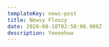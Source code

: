 ```yaml
---
templateKey: news-post
title: Newsy Floozy
date: 2020-08-18T02:50:00.908Z
description: Yeeeehow
---
```

